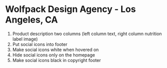 # Wolfpack Design Agency - Los Angeles, CA

1. Product description two columns (left column text, right column nutrition label image)
2. Put social icons into footer
3. Make social icons white when hovered on
4. Hide social icons only on the homepage
5. Make social icons black in copyright footer
